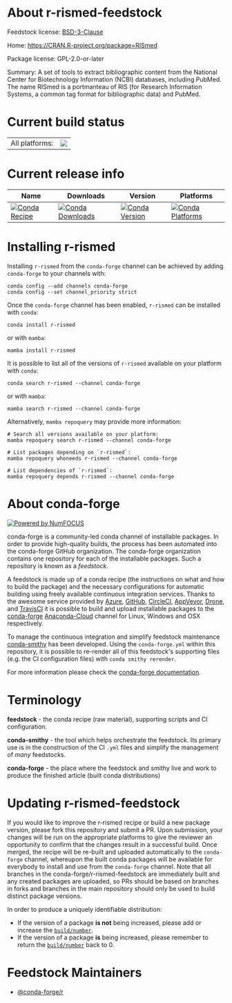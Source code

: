 About r-rismed-feedstock
========================

Feedstock license: [BSD-3-Clause](https://github.com/conda-forge/r-rismed-feedstock/blob/main/LICENSE.txt)

Home: https://CRAN.R-project.org/package=RISmed

Package license: GPL-2.0-or-later

Summary: A set of tools to extract bibliographic content from the National Center for Biotechnology Information (NCBI) databases, including PubMed. The name RISmed is a portmanteau of RIS (for Research Information Systems, a common tag format for bibliographic data) and PubMed.

Current build status
====================


<table><tr><td>All platforms:</td>
    <td>
      <a href="https://dev.azure.com/conda-forge/feedstock-builds/_build/latest?definitionId=9815&branchName=main">
        <img src="https://dev.azure.com/conda-forge/feedstock-builds/_apis/build/status/r-rismed-feedstock?branchName=main">
      </a>
    </td>
  </tr>
</table>

Current release info
====================

| Name | Downloads | Version | Platforms |
| --- | --- | --- | --- |
| [![Conda Recipe](https://img.shields.io/badge/recipe-r--rismed-green.svg)](https://anaconda.org/conda-forge/r-rismed) | [![Conda Downloads](https://img.shields.io/conda/dn/conda-forge/r-rismed.svg)](https://anaconda.org/conda-forge/r-rismed) | [![Conda Version](https://img.shields.io/conda/vn/conda-forge/r-rismed.svg)](https://anaconda.org/conda-forge/r-rismed) | [![Conda Platforms](https://img.shields.io/conda/pn/conda-forge/r-rismed.svg)](https://anaconda.org/conda-forge/r-rismed) |

Installing r-rismed
===================

Installing `r-rismed` from the `conda-forge` channel can be achieved by adding `conda-forge` to your channels with:

```
conda config --add channels conda-forge
conda config --set channel_priority strict
```

Once the `conda-forge` channel has been enabled, `r-rismed` can be installed with `conda`:

```
conda install r-rismed
```

or with `mamba`:

```
mamba install r-rismed
```

It is possible to list all of the versions of `r-rismed` available on your platform with `conda`:

```
conda search r-rismed --channel conda-forge
```

or with `mamba`:

```
mamba search r-rismed --channel conda-forge
```

Alternatively, `mamba repoquery` may provide more information:

```
# Search all versions available on your platform:
mamba repoquery search r-rismed --channel conda-forge

# List packages depending on `r-rismed`:
mamba repoquery whoneeds r-rismed --channel conda-forge

# List dependencies of `r-rismed`:
mamba repoquery depends r-rismed --channel conda-forge
```


About conda-forge
=================

[![Powered by
NumFOCUS](https://img.shields.io/badge/powered%20by-NumFOCUS-orange.svg?style=flat&colorA=E1523D&colorB=007D8A)](https://numfocus.org)

conda-forge is a community-led conda channel of installable packages.
In order to provide high-quality builds, the process has been automated into the
conda-forge GitHub organization. The conda-forge organization contains one repository
for each of the installable packages. Such a repository is known as a *feedstock*.

A feedstock is made up of a conda recipe (the instructions on what and how to build
the package) and the necessary configurations for automatic building using freely
available continuous integration services. Thanks to the awesome service provided by
[Azure](https://azure.microsoft.com/en-us/services/devops/), [GitHub](https://github.com/),
[CircleCI](https://circleci.com/), [AppVeyor](https://www.appveyor.com/),
[Drone](https://cloud.drone.io/welcome), and [TravisCI](https://travis-ci.com/)
it is possible to build and upload installable packages to the
[conda-forge](https://anaconda.org/conda-forge) [Anaconda-Cloud](https://anaconda.org/)
channel for Linux, Windows and OSX respectively.

To manage the continuous integration and simplify feedstock maintenance
[conda-smithy](https://github.com/conda-forge/conda-smithy) has been developed.
Using the ``conda-forge.yml`` within this repository, it is possible to re-render all of
this feedstock's supporting files (e.g. the CI configuration files) with ``conda smithy rerender``.

For more information please check the [conda-forge documentation](https://conda-forge.org/docs/).

Terminology
===========

**feedstock** - the conda recipe (raw material), supporting scripts and CI configuration.

**conda-smithy** - the tool which helps orchestrate the feedstock.
                   Its primary use is in the construction of the CI ``.yml`` files
                   and simplify the management of *many* feedstocks.

**conda-forge** - the place where the feedstock and smithy live and work to
                  produce the finished article (built conda distributions)


Updating r-rismed-feedstock
===========================

If you would like to improve the r-rismed recipe or build a new
package version, please fork this repository and submit a PR. Upon submission,
your changes will be run on the appropriate platforms to give the reviewer an
opportunity to confirm that the changes result in a successful build. Once
merged, the recipe will be re-built and uploaded automatically to the
`conda-forge` channel, whereupon the built conda packages will be available for
everybody to install and use from the `conda-forge` channel.
Note that all branches in the conda-forge/r-rismed-feedstock are
immediately built and any created packages are uploaded, so PRs should be based
on branches in forks and branches in the main repository should only be used to
build distinct package versions.

In order to produce a uniquely identifiable distribution:
 * If the version of a package **is not** being increased, please add or increase
   the [``build/number``](https://docs.conda.io/projects/conda-build/en/latest/resources/define-metadata.html#build-number-and-string).
 * If the version of a package **is** being increased, please remember to return
   the [``build/number``](https://docs.conda.io/projects/conda-build/en/latest/resources/define-metadata.html#build-number-and-string)
   back to 0.

Feedstock Maintainers
=====================

* [@conda-forge/r](https://github.com/conda-forge/r/)

